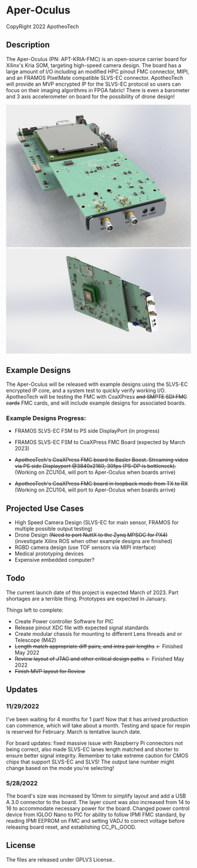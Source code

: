 # Aper-Oculus
CopyRight 2022 ApotheoTech

## Description

The Aper-Oculus (PN: APT-KRIA-FMC) is an open-source carrier board for Xilinx's Kria SOM, targeting high-speed camera design. The board has a large amount of I/O including an modified HPC pinout FMC connector, MIPI, and an FRAMOS PixelMate compatible SLVS-EC connector. ApotheoTech will provide an MVP encrypted IP for the SLVS-EC protocol so users can focus on their imaging algorithms in FPGA fabric!
There is even a barometer and 3 axis accelerometer on board for the possibility of drone design!

![Isometric](https://github.com/ApotheoTech/Aper-Oculus/blob/main/Renders/Rev1_Render/isometric_180_better_lighting.JPG?raw=true)
![Bottom Camera](https://github.com/ApotheoTech/Aper-Oculus/blob/main/Renders/Rev1_Render/FRAMOS_pic_assembled.JPG?raw=true)

## Example Designs

The Aper-Oculus will be released with example designs using the SLVS-EC encrypted IP core, and a system test to quickly verify working I/O. ApotheoTech will be testing the FMC with CoaXPress ~~and SMPTE SDI FMC cards~~ FMC cards, and will include example designs for associated boards.

### Example Designs Progress:

* FRAMOS SLVS-EC FSM to PS side DisplayPort  (in progress)

* FRAMOS SLVS-EC FSM to CoaXPress FMC Board  (expected by March 2023)

* ~~ApotheoTech's CoaXPress FMC board to Basler Boost. Streaming video via PS side Displayport @3840x2160, 30fps (PS-DP is bottleneck).~~ (Working on ZCU104, will port to Aper-Oculus when boards arrive)

* ~~ApotheoTech's CoaXPress FMC board in loopback mode from TX to RX~~ (Working on ZCU104, will port to Aper-Oculus when boards arrive)

## Projected Use Cases

* High Speed Camera Design (SLVS-EC for main sensor, FRAMOS for multiple possible output testing)
* Drone Design ~~(Need to port NuttX to the Zynq MPSOC for PX4)~~ (investigate Xilinx ROS when other example designs are finished)
* RGBD camera design (use TOF sensors via MIPI interface)
* Medical prototyping devices 
* Expensive embedded computer?

## Todo

The current launch date of this project is expected March of 2023. Part shortages are a terrible thing. Prototypes are expected in January. 

Things left to complete:

* Create Power controller Software for PIC
* Release pinout XDC file with expected signal standards
* Create modular chassis for mounting to different Lens threads and or Telescope (M42)
* ~~Length match appropriate diff pairs, and intra pair lengths~~ <- Finished May 2022
* ~~Review layout of JTAG and other critical design paths~~ <- Finished May 2022
* ~~Finish MVP layout for Review~~

## Updates

### 11/29/2022

I've been waiting for 4 months for 1 part! Now that it has arrived production can commence, which will take about a month. Testing and space for respin is reserved for February. March is tentative launch date. 

For board updates: fixed massive issue with Raspberry Pi connectors not being correct, also made SLVS-EC lanes length matched and shorter to ensure better signal integrity. Remember to take extreme caution for CMOS chips that 
support SLVS-EC and SLVS! The output lane number might change based on the mode you're selecting!  

### 5/28/2022

The board's size was increased by 10mm to simplify layout and add a USB A 3.0 connector to the board. The layer count was also increased from 14 to 16 to accommodate necessary power for the board. 
Changed power control device from IGLOO Nano to PIC for ability to follow IPMI FMC standard, by reading IPMI EEPROM on FMC and setting VADJ to correct voltage before releasing board reset, and establishing CC_PL_GOOD.


## License

The files are released under GPLV3 License..
